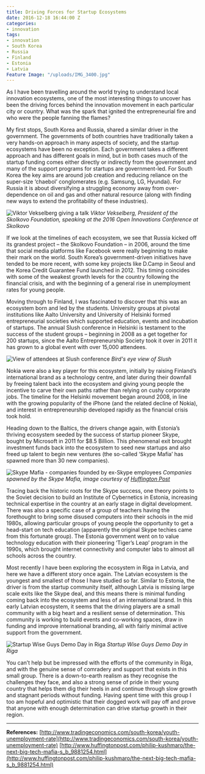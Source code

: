 ```yaml
---
title: Driving Forces for Startup Ecosystems
date: 2016-12-18 16:44:00 Z
categories:
- innovation
tags:
- innovation
- South Korea
- Russia
- Finland
- Estonia
- Latvia
Feature Image: "/uploads/IMG_3400.jpg"
---
```


As I have been travelling around the world trying to understand local innovation ecosystems, one of the most interesting things to uncover has been the driving forces behind the innovation movement in each particular city or country. What was the spark that ignited the entrepreneurial fire and who were the people fanning the flames?

My first stops, South Korea and Russia, shared a similar driver in the government. The governments of both countries have traditionally taken a very hands-on approach in many aspects of society, and the startup ecosystems have been no exception. Each government takes a different approach and has different goals in mind, but in both cases much of the startup funding comes either directly or indirectly from the government and many of the support programs for startups are government-led. For South Korea the key aims are around job creation and reducing reliance on the super-size ‘chaebol’ conglomerates (e.g. Samsung, LG, Hyundai). For Russia it is about diversifying a struggling economy away from over-dependence on oil and gas and other natural resource (along with finding new ways to extend the profitability of these industries). 

![Viktor Vekselberg giving a talk](/uploads/IMG_0754.jpg)
*Viktor Vekselberg, President of the Skolkovo Foundation, speaking at the 2016 Open Innovations Conference at Skolkovo*

If we look at the timelines of each ecosystem, we see that Russia kicked off its grandest project – the Skolkovo Foundation – in 2006, around the time that social media platforms like Facebook were really beginning to make their mark on the world. South Korea’s government-driven initiatives have tended to be more recent, with some key projects like D.Camp in Seoul and the Korea Credit Guarantee Fund launched in 2012. This timing coincides with some of the weakest growth levels for the country following the financial crisis, and with the beginning of a general rise in unemployment rates for young people. 

Moving through to Finland, I was fascinated to discover that this was an ecosystem born and led by the students. University groups at pivotal institutions like Aalto University and University of Helsinki formed entrepreneurial societies which supported education, events and incubation of startups. The annual Slush conference in Helsinki is testament to the success of the student groups – beginning in 2008 as a get together for 200 startups, since the Aalto Entrepreneurship Society took it over in 2011 it has grown to a global event with over 15,000 attendees. 

![View of attendees at Slush conference](/uploads/IMG_2874.jpg)
*Bird's eye view of Slush*

Nokia were also a key player for this ecosystem, initially by raising Finland’s international brand as a technology centre, and later during their downfall by freeing talent back into the ecosystem and giving young people the incentive to carve their own paths rather than relying on cushy corporate jobs. The timeline for the Helsinki movement began around 2008, in line with the growing popularity of the iPhone (and the related decline of Nokia), and interest in entrepreneurship developed rapidly as the financial crisis took hold. 

Heading down to the Baltics, the drivers change again, with Estonia’s thriving ecosystem seeded by the success of startup pioneer Skype, bought by Microsoft in 2011 for $8.5 Billion. This phenomenal exit brought investment funds back into the ecosystem to seed new startups and also freed up talent to begin new ventures (the so-called ‘Skype Mafia’ has spawned more than 30 new companies). 

![Skype Mafia - companies founded by ex-Skype employees](/uploads/SkypeMafia.JPG)
*Companies spawned by the Skype Mafia, image courtesy of [Huffington Post](http://www.huffingtonpost.com/philip-kushmaro/the-next-big-tech-mafia-s_b_9881254.html)*

Tracing back the historic roots for the Skype success, one theory points to the Soviet decision to build an Institute of Cybernetics in Estonia, increasing technical expertise in the country at an early stage in digital development. There was also a specific case of a group of teachers having the forethought to bring some disused computers into their schools in the mid 1980s, allowing particular groups of young people the opportunity to get a head-start on tech education (apparently the original Skype techies came from this fortunate group). The Estonia government went on to value technology education with their pioneering ‘Tiger’s Leap’ program in the 1990s, which brought internet connectivity and computer labs to almost all schools across the country. 

Most recently I have been exploring the ecosystem in Riga in Latvia, and here we have a different story once again. The Latvian ecosystem is the youngest and smallest of those I have studied so far. Similar to Estonia, the driver is from the startup community itself, although Latvia is missing large scale exits like the Skype deal, and this means there is minimal funding coming back into the ecosystem and less of an international brand. In this early Latvian ecosystem, it seems that the driving players are a small community with a big heart and a resilient sense of determination. This community is working to build events and co-working spaces, draw in funding and improve international branding, all with fairly minimal active support from the government. 

![Startup Wise Guys Demo Day in Riga](/uploads/IMG_3400.jpg)
*Startup Wise Guys Demo Day in Riga*

You can’t help but be impressed with the efforts of the community in Riga, and with the genuine sense of comradery and support that exists in this small group. There is a down-to-earth realism as they recognise the challenges they face, and also a strong sense of pride in their young country that helps them dig their heels in and continue through slow growth and stagnant periods without funding. Having spent time with this group I too am hopeful and optimistic that their dogged work will pay off and prove that anyone with enough determination can drive startup growth in their region. 

<hr>

**References:** 
[http://www.tradingeconomics.com/south-korea/youth-unemployment-rate](http://www.tradingeconomics.com/south-korea/youth-unemployment-rate)
[http://www.huffingtonpost.com/philip-kushmaro/the-next-big-tech-mafia-s_b_9881254.html](http://www.huffingtonpost.com/philip-kushmaro/the-next-big-tech-mafia-s_b_9881254.html)